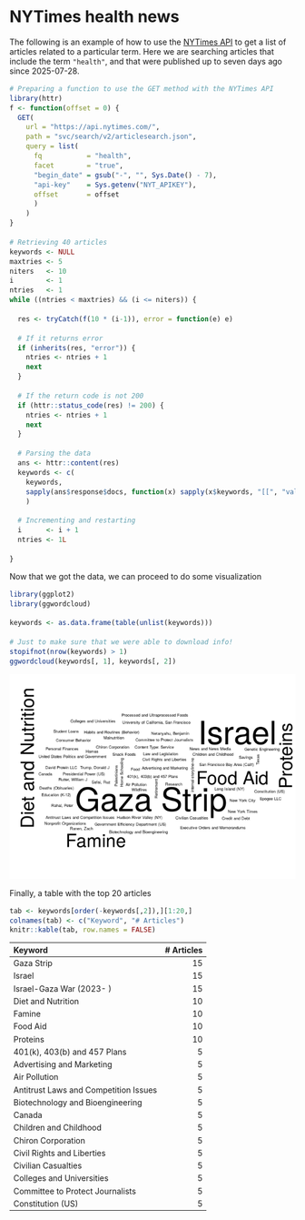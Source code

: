 
# NYTimes health news

The following is an example of how to use the [NYTimes
API](https://developer.nytimes.com/) to get a list of articles related
to a particular term. Here we are searching articles that include the
term `"health"`, and that were published up to seven days ago since
2025-07-28.

``` r
# Preparing a function to use the GET method with the NYTimes API
library(httr)
f <- function(offset = 0) {
  GET(
    url = "https://api.nytimes.com/",
    path = "svc/search/v2/articlesearch.json",
    query = list(
      fq           = "health",
      facet        = "true",
      "begin_date" = gsub("-", "", Sys.Date() - 7),
      "api-key"    = Sys.getenv("NYT_APIKEY"),
      offset       = offset
      )
    )
}

# Retrieving 40 articles
keywords <- NULL
maxtries <- 5
niters   <- 10
i        <- 1
ntries   <- 1
while ((ntries < maxtries) && (i <= niters)) {
  
  res <- tryCatch(f(10 * (i-1)), error = function(e) e)
  
  # If it returns error
  if (inherits(res, "error")) {
    ntries <- ntries + 1
    next
  }
  
  # If the return code is not 200
  if (httr::status_code(res) != 200) {
    ntries <- ntries + 1
    next
  }
  
  # Parsing the data
  ans <- httr::content(res)
  keywords <- c(
    keywords,
    sapply(ans$response$docs, function(x) sapply(x$keywords, "[[", "value"))
    )
  
  # Incrementing and restarting
  i      <- i + 1
  ntries <- 1L
  
}
```

Now that we got the data, we can proceed to do some visualization

``` r
library(ggplot2)
library(ggwordcloud)

keywords <- as.data.frame(table(unlist(keywords)))

# Just to make sure that we were able to download info!
stopifnot(nrow(keywords) > 1)
ggwordcloud(keywords[, 1], keywords[, 2])
```

![](README_files/figure-gfm/preparing-data-1.png)<!-- -->

Finally, a table with the top 20 articles

``` r
tab <- keywords[order(-keywords[,2]),][1:20,]
colnames(tab) <- c("Keyword", "# Articles")
knitr::kable(tab, row.names = FALSE)
```

| Keyword                               | \# Articles |
|:--------------------------------------|------------:|
| Gaza Strip                            |          15 |
| Israel                                |          15 |
| Israel-Gaza War (2023- )              |          15 |
| Diet and Nutrition                    |          10 |
| Famine                                |          10 |
| Food Aid                              |          10 |
| Proteins                              |          10 |
| 401(k), 403(b) and 457 Plans          |           5 |
| Advertising and Marketing             |           5 |
| Air Pollution                         |           5 |
| Antitrust Laws and Competition Issues |           5 |
| Biotechnology and Bioengineering      |           5 |
| Canada                                |           5 |
| Children and Childhood                |           5 |
| Chiron Corporation                    |           5 |
| Civil Rights and Liberties            |           5 |
| Civilian Casualties                   |           5 |
| Colleges and Universities             |           5 |
| Committee to Protect Journalists      |           5 |
| Constitution (US)                     |           5 |
